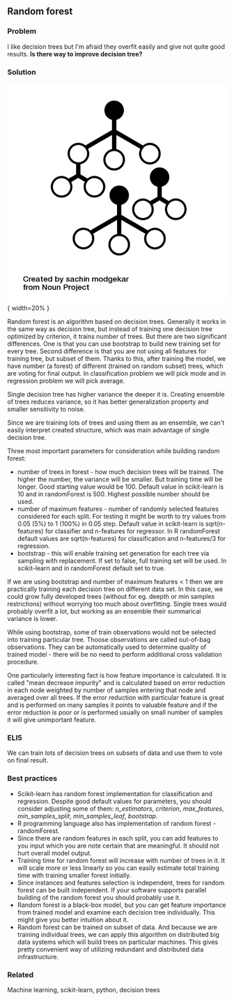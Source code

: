 ## Random forest

### Problem

I like decision trees but I'm afraid they overfit easily and give not quite good results. **Is there way to improve decision tree?**

### Solution

![Random forest](images/noun_1503830_cc.png){ width=20% }

Random forest is an algorithm based on decision trees. Generally it works in the same way as decision tree, but instead of training one decision tree optimized by criterion, it trains number of trees. But there are two significant differences. One is that you can use bootstrap to build new training set for every tree. Second difference is that you are not using all features for training tree, but subset of them. Thanks to this, after training the model, we have number (a forest) of different (trained on random subset) trees, which are voting for final output. In classification problem we will pick mode and in regression problem we will pick average.

Single decision tree has higher variance the deeper it is. Creating ensemble of trees reduces variance, so it has better generalization property and smaller sensitivity to noise.

Since we are training lots of trees and using them as an ensemble, we can't easily interpret created structure, which was main advantage of single decision tree.

Three most important parameters for consideration while building random forest:
* number of trees in forest - how much decision trees will be trained. The higher the number, the variance will be smaller. But training time will be longer. Good starting value would be 100. Default value in scikit-learn is 10 and in randomForest is 500. Highest possible number should be used.
* number of maximum features - number of randomly selected features considered for each split. For testing it might be worth to try values from 0.05 (5%) to 1 (100%) in 0.05 step. Default value in scikit-learn is sqrt(n-features) for classifier and n-features for regressor. In R randomForest default values are sqrt(n-features) for classification and n-features/3 for regression.
* bootstrap - this will enable training set generation for each tree via sampling with replacement. If set to false, full training set will be used. In scikit-learn and in randomForest default set to true.  

If we are using bootstrap and number of maximum features < 1 then we are practically training each decision tree on different data set. In this case, we could grow fully developed trees (without for eg. deepth or min samples restrictions) without worrying too much about overfitting. Single trees would probably overfit a lot, but working as an ensemble their summarical variance is lower.

While using bootstrap, some of train observations would not be selected into training particular tree. Thoose observations are called out-of-bag observations. They can be automatically used to determine quality of trained model - there will be no need to perform additional cross validation procedure.

One particularly interesting fact is how feature importance is calculated. It is called "mean decrease impurity" and is calculated based on error reduction in each node weighted by number of samples entering that node and averaged over all trees. If the error reduction with particular feature is great and is performed on many samples it points to valuable feature and if the error reduction is poor or is performed usually on small number of samples it will give unimportant feature.

### ELI5

We can train lots of decision trees on subsets of data and use them to vote on final result.

### Best practices

* Scikit-learn has random forest implementation for classification and regression. Despite good default values for parameters, you should consider adjusting some of them: *n_estimators*, *criterion*, *max_features*, *min_samples_split*, *min_samples_leaf*, *bootstrap*.
* R programming language also has implementation of random forest - randomForest.
* Since there are random features in each split, you can add features to you input which you are note certain that are meaningful. It should not hurt overall model output.
* Training time for random forest will increase with number of trees in it. It will scale more or less linearly so you can easily estimate total training time with training smaller forest initially.
* Since instances and features selection is independent, trees for random forest can be built independent. If your software supports parallel building of the random forest you should probably use it.
* Random forest is a black-box model, but you can get feature importance from trained model and examine each decision tree individually. This might give you better intuition about it.
* Random forest can be trained on subset of data. And because we are training individual trees, we can apply this algorithm on distributed big data systems which will build trees on particular machines. This gives pretty convenient way of utilizing redundant and distributed data infrastructure.

### Related

Machine learning, scikit-learn, python, decision trees
